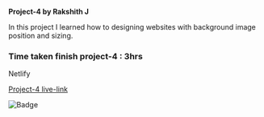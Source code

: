 **Project-4 by Rakshith J**

In this project I learned how to designing websites with background image position and sizing.

### Time taken finish project-4 : 3hrs

Netlify

[Project-4 live-link](https://live-class-project-4-rj.netlify.app/)

![Badge](https://img.shields.io/badge/Project--4-Live-brightgreen)
